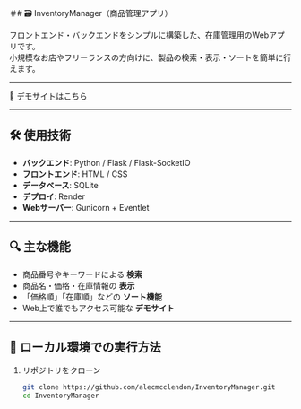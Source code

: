 ＃# 🗃️ InventoryManager（商品管理アプリ）

フロントエンド・バックエンドをシンプルに構築した、在庫管理用のWebアプリです。  
小規模なお店やフリーランスの方向けに、製品の検索・表示・ソートを簡単に行えます。

---

🔗 [デモサイトはこちら](https://inventorymanager-u2gc.onrender.com)

---

## 🛠️ 使用技術

- **バックエンド**: Python / Flask / Flask-SocketIO  
- **フロントエンド**: HTML / CSS   
- **データベース**: SQLite  
- **デプロイ**: Render  
- **Webサーバー**: Gunicorn + Eventlet

---

## 🔍 主な機能

- 商品番号やキーワードによる **検索**
- 商品名・価格・在庫情報の **表示**
- 「価格順」「在庫順」などの **ソート機能**
- Web上で誰でもアクセス可能な **デモサイト**

---

## 🧪 ローカル環境での実行方法

1. リポジトリをクローン  
   ```bash
   git clone https://github.com/alecmcclendon/InventoryManager.git
   cd InventoryManager
